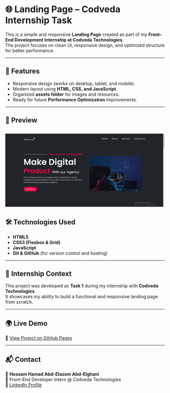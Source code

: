 # 🌐 Landing Page – Codveda Internship Task

This is a simple and responsive **Landing Page** created as part of my **Front-End Development Internship at Codveda Technologies**.  
The project focuses on clean UI, responsive design, and optimized structure for better performance.

---

## 🚀 Features
- Responsive design (works on desktop, tablet, and mobile).
- Modern layout using **HTML, CSS, and JavaScript**.
- Organized **assets folder** for images and resources.
- Ready for future **Performance Optimization** improvements.

---

## 📸 Preview
![Landing Page Screenshot](assets/preview.png)  
---

## 🛠️ Technologies Used
- **HTML5**
- **CSS3 (Flexbox & Grid)**
- **JavaScript**
- **Git & GitHub** (for version control and hosting)

---

## 🎯 Internship Context
This project was developed as **Task 1** during my internship with **Codveda Technologies**.  
It showcases my ability to build a functional and responsive landing page from scratch.  

---

## 🌍 Live Demo
🔗 [View Project on GitHub Pages](https://hossam-hamad-web.github.io/Landing-Page/)  

---

## 📬 Contact
👤 **Hossam Hamad Abd-Elazem Abd-Elghani**  
💼 Front-End Developer Intern @ Codveda Technologies  
🔗 [LinkedIn Profile](https://www.linkedin.com/in/hossam-hamad/)  
